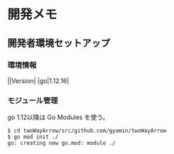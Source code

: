 # 開発メモ

## 開発者環境セットアップ

### 環境情報

||Version|
|go|1.12.16|

### モジュール管理
go 1.12以降は Go Modules を使う。

```
$ cd twoWayArrow/src/github.com/gyamin/twoWayArrow
$ go mod init ./
go: creating new go.mod: module ./
```